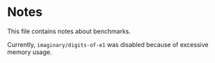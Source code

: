 # Notes

This file contains notes about benchmarks.

Currently, `imaginary/digits-of-e1` was disabled because of excessive memory usage.
